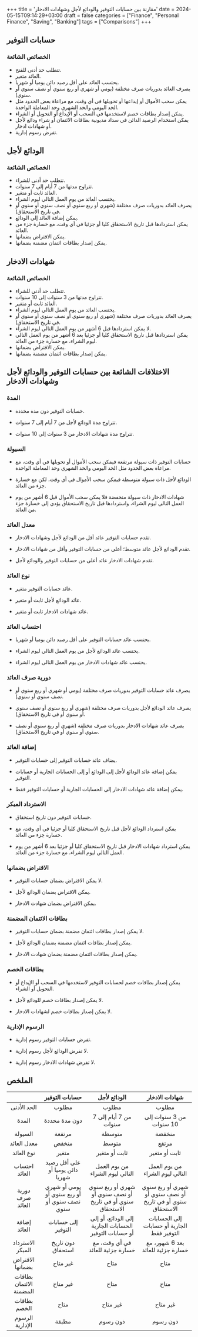 +++
title = 'مقارنة بين حسابات التوفير والودائع لأجل وشهادات الادخار'
date = 2024-05-15T09:14:29+03:00
draft = false
categories = ["Finance", "Personal Finance", "Saving", "Banking"]
tags = ["Comparisons"]
+++
## حسابات التوفير

### الخصائص الشائعة

- تتطلب حد أدنى للفتح.
- العائد متغير.
- يحتسب العائد على أقل رصيد دائن يوميا أو شهريا.
- يصرف العائد بدوريات صرف مختلفة (يومي أو شهري أو ربع سنوي أو نصف سنوي أو سنوي).
- يمكن سحب الأموال أو إيداعها أو تحويلها في أي وقت، مع مراعاة بعض الحدود مثل الحد اليومي والحد الشهري وحد المعاملة الواحدة.
- يمكن إصدار بطاقات خصم لاستخدمها في السحب أو الإيداع أو التحويل أو الشراء.
- يمكن استخدام الرصيد الدائن في سداد مديونية بطاقات الائتمان أو شراء ودائع لأجل أو شهادات ادخار.
- تفرض رسوم إدارية.

## الودائع لأجل

### الخصائص الشائعة

- تتطلب حد أدنى للشراء.
- تتراوح مدتها من 7 أيام إلى 7 سنوات.
- العائد ثابت أو متغير.
- يحتسب العائد من يوم العمل التالي ليوم الشراء.
- يصرف العائد بدوريات صرف مختلفة (شهري أو ربع سنوي أو نصف سنوي أو سنوي أو في تاريخ الاستحقاق).
- يمكن إضافة العائد إلى الودائع.
- يمكن استردادها قبل تاريخ الاستحقاق كليا أو جزئيا في أي وقت، مع خسارة جزء من العائد.
- يمكن الاقتراض بضمانها.
- يمكن إصدار بطاقات ائتمان مضمنة بضمانها.

## شهادات الادخار

### الخصائص الشائعة

- تتطلب حد أدنى للشراء.
- تتراوح مدتها من 3 سنوات إلى 10 سنوات.
- العائد ثابت أو متغير.
- يحتسب العائد من يوم العمل التالي ليوم الشراء.
- يصرف العائد بدوريات صرف مختلفة (شهري أو ربع سنوي أو نصف سنوي أو سنوي أو في تاريخ الاستحقاق).
- لا يمكن استردادها قبل 6 أشهر من يوم العمل التالي ليوم الشراء.
- يمكن استردادها قبل تاريخ الاستحقاق كليا أو جزئيا بعد 6 أشهر من يوم العمل التالي ليوم الشراء، مع خسارة جزء من العائد.
- يمكن الاقتراض بضمانها.
- يمكن إصدار بطاقات ائتمان مضمنة بضمانها.

## الاختلافات الشائعة بين حسابات التوفير والودائع لأجل وشهادات الادخار

### المدة

- حسابات التوفير دون مدة محددة.

- تتراوح مدة الودائع لأجل من 7 أيام إلى 7 سنوات.

- تتراوح مدة شهادات الادخار من 3 سنوات إلى 10 سنوات.

### السيولة

- حسابات التوفير ذات سيولة مرتفعة فيمكن سحب الأموال أو تحويلها في أي وقت، مع مراعاة بعض الحدود مثل الحد اليومي والحد الشهري وحد المعاملة الواحدة.
      
- الودائع لأجل ذات سيولة متوسطة فيمكن سحب الأموال في أي وقت، لكن مع خسارة جزء من العائد.

- شهادات الادخار ذات سيولة منخفضة فلا يمكن سحب الأموال قبل 6 أشهر من يوم العمل التالي ليوم الشراء، واستردادها قبل تاريخ الاستحقاق يؤدي إلي خسارة  جزء من العائد.

### معدل العائد

- تقدم حسابات التوفير عائد أقل من الودائع لأجل وشهادات الادخار.

- تقدم الودائع لأجل عائد متوسط؛ أعلى من حسابات التوفير وأقل من شهادات الادخار.

- تقدم شهادات الادخار عائد أعلى من حسابات التوفير والودائع لأجل.

### نوع العائد

- عائد حسابات التوفير متغير.

- عائد الودائع لأجل ثابت أو متغير.

- عائد شهادات الادخار ثابت أو متغير.

### احتساب العائد

- يحتسب عائد حسابات التوفير على أقل رصيد دائن يوميا أو شهريا.
      
- يحتسب عائد الودائع لأجل من يوم العمل التالي ليوم الشراء.
      
- يحتسب عائد شهادات الادخار من يوم العمل التالي ليوم الشراء.

### دورية صرف العائد

- يصرف عائد حسابات التوفير بدوريات صرف مختلفة (يومي أو شهري أو ربع سنوي أو نصف سنوي أو سنوي).
      
- يصرف عائد الودائع لأجل بدوريات صرف مختلفة (شهري أو ربع سنوي أو نصف سنوي أو سنوي أو في تاريخ الاستحقاق).
      
- يصرف عائد شهادات الادخار بدوريات صرف مختلفة (شهري أو ربع سنوي أو نصف سنوي أو سنوي أو في تاريخ الاستحقاق).

### إضافة العائد

- يضاف عائد حسابات التوفير إلى حسابات التوفير.

- يمكن إضافة عائد الودائع لأجل إلى الودائع أو إلى الحسابات الجارية أو حسابات التوفير.

- يمكن إضافة عائد شهادات الادخار إلى الحسابات الجارية أو حسابات التوفير فقط.

### الاسترداد المبكر

- حسابات التوفير دون تاريخ استحقاق.

- يمكن استرداد الودائع لأجل قبل تاريخ الاستحقاق كليا أو جزئيا في أي وقت، مع خسارة جزء من العائد.

- يمكن استرداد شهادات الادخار قبل تاريخ الاستحقاق كليا أو جزئيا بعد 6 أشهر من يوم العمل التالي ليوم الشراء، مع خسارة جزء من العائد.

### الاقتراض بضمانها

- لا يمكن الاقتراض بضمان حسابات التوفير.
      
- يمكن الاقتراض بضمان الودائع لأجل.
      
- يمكن الاقتراض بضمان شهادت الادخار.

### بطاقات الائتمان المضمنة

- لا يمكن إصدار بطاقات ائتمان مضمنة بضمان حسابات التوفير.

- يمكن إصدار بطاقات ائتمان مضمنة بضمان الودائع لأجل.

- يمكن إصدار بطاقات ائتمان مضمنة بضمان شهادت الادخار.


### بطاقات الخصم

- يمكن إصدار بطاقات خصم لحسابات التوفير لاستخدمها في السحب أو الإيداع أو التحويل أو الشراء.

- لا يمكن إصدار بطاقات خصم للودائع لأجل.

- لا يمكن إصدار بطاقات خصم لشهادات الادخار.

### الرسوم الإدارية

- تفرض حسابات التوفير رسوم إدارية.

- لا تفرض الودائع لأجل رسوم إدارية.

- لا تفرض شهادات الادخار رسوم إدارية.

## الملخص

| | حسابات التوفير | الودائع لأجل | شهادات الادخار 
:---:|:---:|:---:|:---:
 الحد الأدنى | مطلوب | مطلوب | مطلوب
 المدة | دون مدة محددة | من 7 أيام إلى 7 سنوات | من 3 سنوات إلى 10 سنوات
 السيولة | مرتفعة | متوسطة | منخفضة
 معدل العائد | منخفض | متوسط | مرتفع
 نوع العائد | متغير | ثابت أو متغير | ثابت أو متغير
 احتساب العائد | على أقل رصيد دائن يوميا أو شهريا | من يوم العمل التالي ليوم الشراء | من يوم العمل التالي ليوم الشراء
 دورية صرف العائد | يومي أو شهري أو ربع سنوي أو نصف سنوي أو سنوي | شهري أو ربع سنوي أو نصف سنوي أو سنوي أو في تاريخ الاستحقاق | شهري أو ربع سنوي أو نصف سنوي أو سنوي أو في تاريخ الاستحقاق
 إضافة العائد | إلى حسابات التوفير | إلى الودائع، أو إلى الحسابات الجارية أو حسابات التوفير | إلى الحسابات الجارية أو حسابات التوفير فقط
 الاسترداد المبكر | دون تاريخ استحقاق | في أي وقت، مع خسارة جزئية للعائد | بعد 6 شهور، مع خسارة جزئية للعائد
 الاقتراض بضمانها | غير متاح | متاح | متاح
 بطاقات الائتمان المضمنة | غير متاح | متاح | متاح
 بطاقات الخصم | متاح | غير متاح | غير متاح
 الرسوم الإدارية | مطبقة | دون رسوم | دون رسوم

